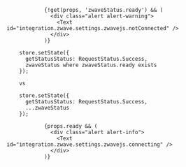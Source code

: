 


                {!get(props, 'zwaveStatus.ready') && (
                  <div class="alert alert-warning">
                    <Text id="integration.zwave.settings.zwavejs.notConnected" />
                  </div>
                )}

        store.setState({          
          getStatusStatus: RequestStatus.Success,
          zwaveStatus where zwaveStatus.ready exists
        });

        vs 

        store.setState({          
          getStatusStatus: RequestStatus.Success,
          ...zwaveStatus
        });

                {props.ready && (
                  <div class="alert alert-info">
                    <Text id="integration.zwave.settings.zwavejs.connecting" />
                  </div>
                )}